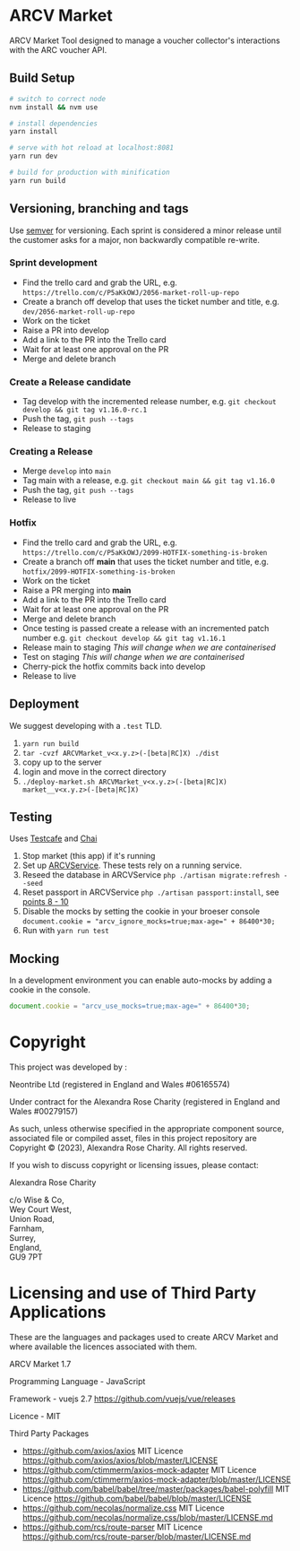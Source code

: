 # ARCV Market

ARCV Market Tool designed to manage a voucher collector's interactions with the ARC voucher API.

## Build Setup

``` bash
# switch to correct node
nvm install && nvm use

# install dependencies
yarn install

# serve with hot reload at localhost:8081
yarn run dev

# build for production with minification
yarn run build
```
## Versioning, branching and tags

Use [semver](https://semver.org/) for versioning. Each sprint is considered a minor release until the customer asks for a major, non backwardly compatible re-write.

### Sprint development

* Find the trello card and grab the URL, e.g. `https://trello.com/c/P5aKkOWJ/2056-market-roll-up-repo`
* Create a branch off develop that uses the ticket number and title, e.g. `dev/2056-market-roll-up-repo`
* Work on the ticket
* Raise a PR into develop
* Add a link to the PR into the Trello card
* Wait for at least one approval on the PR
* Merge and delete branch

### Create a Release candidate

* Tag develop with the incremented release number, e.g. `git checkout develop && git tag v1.16.0-rc.1`
* Push the tag, `git push --tags`
* Release to staging

### Creating a Release

* Merge `develop` into `main`
* Tag main with a release, e.g. `git checkout main && git tag v1.16.0`
* Push the tag, `git push --tags`
* Release to live

### Hotfix

* Find the trello card and grab the URL, e.g. `https://trello.com/c/P5aKkOWJ/2099-HOTFIX-something-is-broken`
* Create a branch off **main** that uses the ticket number and title, e.g. `hotfix/2099-HOTFIX-something-is-broken`
* Work on the ticket
* Raise a PR merging into **main**
* Add a link to the PR into the Trello card
* Wait for at least one approval on the PR
* Merge and delete branch
* Once testing is passed create a release with an incremented patch number e.g. `git checkout develop && git tag v1.16.1`
* Release main to staging *This will change when we are containerised*
* Test on staging *This will change when we are containerised*
* Cherry-pick the hotfix commits back into develop
* Release to live


## Deployment
We suggest developing with a `.test` TLD.

1. `yarn run build`
2. `tar -cvzf ARCVMarket_v<x.y.z>(-[beta|RC]X) ./dist`
3. copy up to the server
4. login and move in the correct directory
5. `./deploy-market.sh ARCVMarket_v<x.y.z>(-[beta|RC]X) market__v<x.y.z>(-[beta|RC]X)`

## Testing
Uses [Testcafe](https://devexpress.github.io/testcafe/documentation/getting-started/) and [Chai](http://chaijs.com/)

1. Stop market (this app) if it's running
2. Set up [ARCVService](https://github.com/neontribe/ARCVService). These tests rely on a running service.
3. Reseed the database in ARCVService `php ./artisan migrate:refresh --seed`
4. Reset passport in ARCVService `php ./artisan passport:install`, see [points 8 - 10](https://github.com/neontribe/ARCVService#installation-of-development-instance)
5. Disable the mocks by setting the cookie in your broeser console `document.cookie = "arcv_ignore_mocks=true;max-age=" + 86400*30;`
6. Run with `yarn run test`

## Mocking
In a development environment you can enable auto-mocks by adding a cookie in the console.

``` js
document.cookie = "arcv_use_mocks=true;max-age=" + 86400*30;
```

# Copyright
This project was developed by :

Neontribe Ltd (registered in England and Wales #06165574)

Under contract for the Alexandra Rose Charity (registered in England and Wales #00279157)

As such, unless otherwise specified in the appropriate component source, associated file or compiled asset, files in this project repository are Copyright &copy; (2023), Alexandra Rose Charity. All rights reserved.

If you wish to discuss copyright or licensing issues, please contact:

Alexandra Rose Charity

c/o Wise & Co,\
Wey Court West,\
Union Road,\
Farnham,\
Surrey,\
England,\
GU9 7PT

# Licensing and use of Third Party Applications
These are the languages and packages used to create ARCV Market and where available the licences associated with them.

ARCV Market 1.7

Programming Language - JavaScript

Framework - vuejs 2.7 https://github.com/vuejs/vue/releases

Licence - MIT

Third Party Packages
- https://github.com/axios/axios MIT Licence https://github.com/axios/axios/blob/master/LICENSE
- https://github.com/ctimmerm/axios-mock-adapter MIT Licence https://github.com/ctimmerm/axios-mock-adapter/blob/master/LICENSE
- https://github.com/babel/babel/tree/master/packages/babel-polyfill MIT Licence https://github.com/babel/babel/blob/master/LICENSE
- https://github.com/necolas/normalize.css MIT Licence https://github.com/necolas/normalize.css/blob/master/LICENSE.md
- https://github.com/rcs/route-parser MIT Licence https://github.com/rcs/route-parser/blob/master/LICENSE.md
